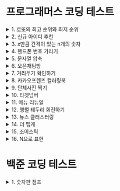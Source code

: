 # 프로그래머스 코딩 테스트
<details><summary>1. 로또의 최고 순위와 최저 순위</summary>
<a href="https://programmers.co.kr/learn/courses/30/lessons/77484">Link to</a><br>
<a href="programmers/src/LottoNumber.java">code</a>
</details>
<details><summary>2. 신규 아이디 추천</summary>
<a href="https://programmers.co.kr/learn/courses/30/lessons/72410">Link to</a><br>
<a href="programmers/src/KakaoId.java">code</a>
</details>
<details><summary>3. x만큼 간격이 있는 n개의 숫자</summary>
<a href="https://programmers.co.kr/learn/courses/30/lessons/12954">Link to</a><br>
<a href="programmers/src/IntervalX.java">code</a>
</details>
<details><summary>4. 핸드폰 번호 가리기</summary>
<a href="https://programmers.co.kr/learn/courses/30/lessons/12948">Link to</a><br>
<a href="programmers/src/PhoneNumber.java">code</a>
</details>
<details><summary>5. 문자열 압축</summary>
<a href="https://programmers.co.kr/learn/courses/30/lessons/60057">Link to</a><br>
<a href="programmers/src/ShortString.java">code</a>
</details>
<details><summary>6. 오픈채팅방</summary>
<a href="https://programmers.co.kr/learn/courses/30/lessons/42888">Link to</a><br>
<a href="programmers/src/OpenChat.java">code</a>
</details>
<details><summary>7. 거리두기 확인하기</summary>
<a href="https://programmers.co.kr/learn/courses/30/lessons/81302">Link to</a><br>
<a href="programmers/src/Place.java">code</a>
</details>
<details><summary>8. 카카오프렌즈 컬러링북</summary>
<a href="https://programmers.co.kr/learn/courses/30/lessons/1829">Link to</a><br>
<a href="programmers/src/ColoringBook.java">code</a>
</details>
<details><summary>9. 단체사진 찍기</summary>
<a href="https://programmers.co.kr/learn/courses/30/lessons/1835">Link to</a><br>
<a href="programmers/src/GroupPicture.java">code</a>
</details>
<details><summary>10. 타겟넘버</summary>
<a href="https://programmers.co.kr/learn/courses/30/lessons/43165">Link to</a><br>
<a href="programmers/src/Target.java">code</a>
</details>
<details><summary>11. 메뉴 리뉴얼</summary>
<a href="https://programmers.co.kr/learn/courses/30/lessons/72411">Link to</a><br>
<a href="programmers/src/MenuRenewal.java">code</a>
</details>

<details><summary>12. 행렬 테두리 회전하기</summary>
<a href="https://programmers.co.kr/learn/courses/30/lessons/77485">Link to</a><br>
<a href="programmers/src/RotateMat.java">code</a>
</details>

<details><summary>13. 뉴스 클러스터링</summary>
<a href="https://programmers.co.kr/learn/courses/30/lessons/17677">Link to</a><br>
<a href="programmers/src/NewsCluster.java">code</a>
</details>

<details><summary>14. 더 맵게</summary>
<a href="https://programmers.co.kr/learn/courses/30/lessons/42626">Link to</a><br>
<a href="programmers/src/MoreHot.java">code</a>
</details>

<details><summary>15. 조이스틱</summary>
<a href="https://programmers.co.kr/learn/courses/30/lessons/42860">Link to</a><br>
<a href="programmers/src/JoyStick.java">code</a>
</details>

<details><summary>16. N으로 표현</summary>
<a href="https://programmers.co.kr/learn/courses/30/lessons/42895">Link to</a><br>
<a href="programmers/src/ExpressN.java">code</a>
</details>

# 백준 코딩 테스트
<details><summary>1. 숫자판 점프</summary>
<a href="https://www.acmicpc.net/problem/2210">Link to</a><br>
<a href="bkj/src/JumpNum.java">code</a>
</details>
